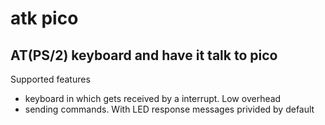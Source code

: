 # atk pico
## AT(PS/2) keyboard and have it talk to pico

Supported features
* keyboard in which gets received by a interrupt.  Low overhead
* sending commands.  With LED response messages privided by default